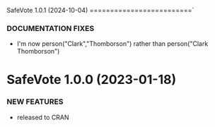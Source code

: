
SafeVote 1.0.1 (2024-10-04)
=========================`

### DOCUMENTATION FIXES

  * I'm now person("Clark","Thomborson") rather than person("Clark Thomborson")

SafeVote 1.0.0 (2023-01-18)
=========================

### NEW FEATURES

  * released to CRAN
  